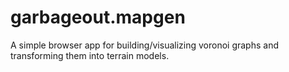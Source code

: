 # garbageout.mapgen

A simple browser app for building/visualizing voronoi graphs and transforming them into terrain models.

